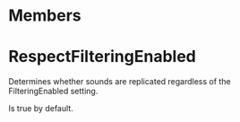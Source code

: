# Members

# RespectFilteringEnabled
Determines whether sounds are replicated regardless of the FilteringEnabled
setting.

Is true by default.
